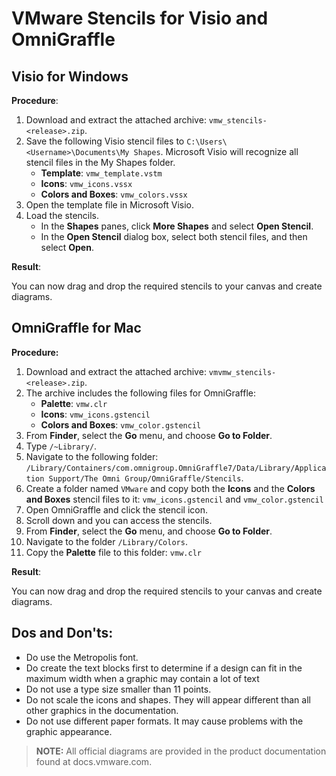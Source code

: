 # VMware Stencils for Visio and OmniGraffle

## Visio for Windows

**Procedure**:

1. Download and extract the attached archive: `vmw_stencils-<release>.zip`.
2. Save the following Visio stencil files to `C:\Users\<Username>\Documents\My Shapes`. 
Microsoft Visio will recognize all stencil files in the My Shapes folder.
    * **Template**: `vmw_template.vstm`
    * **Icons**: `vmw_icons.vssx`
    * **Colors and Boxes**: `vmw_colors.vssx`
3. Open the template file in Microsoft Visio.
4. Load the stencils.
    * In the **Shapes** panes, click **More Shapes** and select **Open Stencil**.
    * In the **Open Stencil** dialog box, select both stencil files, and then select **Open**.
 
**Result**:

You can now drag and drop the required stencils to your canvas and create diagrams.
 
## OmniGraffle for Mac

**Procedure:**

1. Download and extract the attached archive: `vmvmw_stencils-<release>.zip`.
2. The archive includes the following files for OmniGraffle:
    * **Palette**: `vmw.clr`
    * **Icons**: `vmw_icons.gstencil`
    * **Colors and Boxes**: `vmw_color.gstencil`
3. From **Finder**, select the **Go** menu, and choose **Go to Folder**.
4. Type `/~Library/`.
5. Navigate to the following folder: `/Library/Containers/com.omnigroup.OmniGraffle7/Data/Library/Application Support/The Omni Group/OmniGraffle/Stencils`.
6. Create a folder named `VMware` and copy both the **Icons** and the **Colors and Boxes** stencil files to it: `vmw_icons.gstencil` and `vmw_color.gstencil`
7. Open OmniGraffle and click the stencil icon.
8. Scroll down and you can access the stencils.
9. From **Finder**, select the **Go** menu, and choose **Go to Folder**.
10. Navigate to the folder `/Library/Colors`.
11. Copy the **Palette** file to this folder: `vmw.clr`
 
**Result**:

You can now drag and drop the required stencils to your canvas and create diagrams.
 
## Dos and Don'ts:

* Do use the Metropolis font.
* Do create the text blocks first to determine if a design can fit in the maximum width when a graphic may contain a lot of text
* Do not use a type size smaller than 11 points.
* Do not scale the icons and shapes. They will appear different than all other graphics in the documentation.
* Do not use different paper formats. It may cause problems with the graphic appearance.
 
>**NOTE:**
All official diagrams are provided in the product documentation found at docs.vmware.com.

